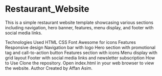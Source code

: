 # Restaurant_Website
This is a simple restaurant website template showcasing various sections including navigation, hero banner, features, menu display, and footer with social media links.

Technologies Used
HTML
CSS
Font Awesome for icons
Features
Responsive design
Navigation bar with logo
Hero section with promotional tag and call-to-action button
Features section with icons
Menu display with grid layout
Footer with social media links and newsletter subscription
How to Use
Clone the repository.
Open index.html in your web browser to view the website.
Author
Created by Affan Asim.

